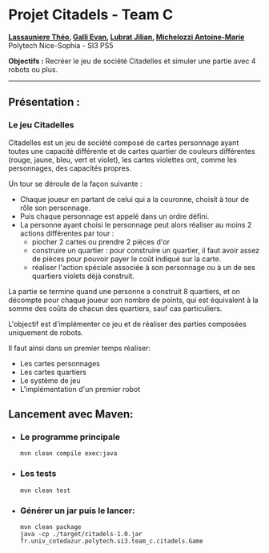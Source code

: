 # Projet Citadels - Team C

**[Lassauniere Théo](https://github.com/theoLassauniere), [Galli Evan](https://github.com/06Games),
[Lubrat Jilian](https://github.com/LubratJilian), [Michelozzi Antoine-Marie](https://github.com/mantoniu)**  
Polytech Nice-Sophia - SI3 PS5

**Objectifs :** Recréer le jeu de société Citadelles et simuler une partie avec 4 robots ou plus.

------------------------

## Présentation :

### Le jeu Citadelles

Citadelles est un jeu de société composé de cartes personnage ayant toutes une capacité différente 
et de cartes quartier de couleurs différentes (rouge, jaune, bleu, vert et violet), 
les cartes violettes ont, comme les personnages, des capacités propres. 

Un tour se déroule de la façon suivante :
* Chaque joueur en partant de celui qui a la couronne, choisit à tour de rôle son personnage. 
* Puis chaque personnage est appelé dans un ordre défini. 
* La personne ayant choisi le personnage peut alors réaliser au moins 2 actions différentes par tour :
  * piocher 2 cartes ou prendre 2 pièces d'or
  * construire un quartier : pour construire un quartier, il faut avoir assez de pièces pour pouvoir payer le coût indiqué sur la carte. 
  * réaliser l'action spéciale associée à son personnage ou à un de ses quartiers violets déjà construit. 

La partie se termine quand une personne a construit 8 quartiers, et on décompte pour chaque joueur son nombre de points, 
qui est équivalent à la somme des coûts de chacun des quartiers, sauf cas particuliers.

L'objectif est d'implémenter ce jeu et de réaliser des parties composées uniquement de robots.

Il faut ainsi dans un premier temps réaliser:

- Les cartes personnages 
- Les cartes quartiers 
- Le système de jeu
- L'implémentation d'un premier robot

## Lancement avec Maven:

- ### Le programme principale

  ```
  mvn clean compile exec:java
  ```

- ### Les tests 

  ```
  mvn clean test
  ```

- ###  Générer un jar puis le lancer:

  ```
  mvn clean package
  java -cp ./target/citadels-1.0.jar fr.univ_cotedazur.polytech.si3.team_c.citadels.Game
  ```





